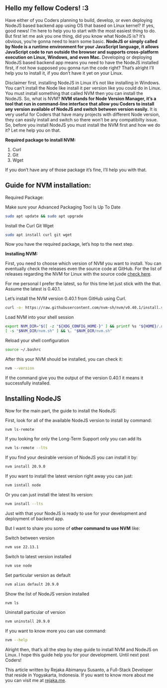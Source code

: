 ## Hello my fellow Coders! :3

Have either of you Coders planning to build, develop, or even deploying NodeJS based backend app using OS that based on Linux kernel? If yes, good news! I’m here to help you to start with the most easiest thing to do. But first let me ask you one thing, did you know what NodeJS is? It’s obvious, you’re gonna need to learn some basic. **NodeJS or simply called by Node is a runtime environment for your JavaScript language, it allows JavaScript code to run outside the browser and supports cross-platform execution on Linux, Windows, and even Mac.** Developing or deploying NodeJS based backend app means you need to have the NodeJS installed first, if not how supposed you gonna run the code right? That’s alright I’ll help you to install it, if you don’t have it yet on your Linux.

Disclaimer first, installing NodeJS in Linux it’s not like installing in Windows. You can’t install the Node like install it per version like you could do in Linux. You must install something that called NVM then you can install the NodeJS. So, what is NVM? **NVM stands for Node Version Manager, it’s a tool that run in command-line interface that allow you Coders to install any version available of NodeJS and switch between version easily.** It is very useful for Coders that have many projects with different Node version, they can easily install and switch so there won’t be any compatibilty issue. So, before you install NodeJS you must install the NVM first and how we do it? Let me help you on that.

**Required package to install NVM:**

1. Curl
2. Git
3. Wget

If you don’t have any of those package it’s fine, I’ll help you with that.

## Guide for NVM installation:

Required Package:

Make sure your Advanced Packaging Tool Is Up To Date

```bash
sudo apt update && sudo apt upgrade

```

Install the Curl Git Wget

```bash
sudo apt install curl git wget

```

Now you have the required package, let’s hop to the next step.

**Installing NVM:**

First, you need to choose which version of NVM you want to install. You can eventually check the releases even the source code at GitHub. For the list of releases regarding the NVM for Linux with the source code <a href="https://github.com/nvm-sh/nvm/releases" target="_blank" rel="noopener noreferrer nofollow">check here</a>.

For me personal I prefer the latest, so for this time let just stick with the that. Assume the latest is 0.40.1.

Let’s install the NVM version 0.40.1 from GitHub using Curl.

```bash
curl -o- https://raw.githubusercontent.com/nvm-sh/nvm/v0.40.1/install.sh | bash

```

Load NVM into your shell session

```bash
export NVM_DIR="$([ -z "${XDG_CONFIG_HOME-}" ] && printf %s "${HOME}/.nvm" || printf %s "${XDG_CONFIG_HOME}/nvm")"
[ -s "$NVM_DIR/nvm.sh" ] && \. "$NVM_DIR/nvm.sh"
```

Reload your shell configuration

```bash
source ~/.bashrc

```

After this your NVM should be installed, you can check it:

```bash
nvm --version

```

If the command give you the output of the version 0.40.1 it means it successfully installed.

## Installing NodeJS

Now for the main part, the guide to install the NodeJS:

First, look for all of the available NodeJS version to install by command:

```bash
nvm ls-remote

```

If you looking for only the Long-Term Support only you can add lts

```bash
nvm ls-remote --lts

```

If you find your desirable version of NodeJS you can install it by:

```bash
nvm install 20.9.0

```

If you want to install the latest version right away you can just:

```bash
nvm isntall node

```

Or you can just install the latest lts version:

```bash
nvm install --lts

```

Just with that your NodeJS is ready to use for your development and deployment of backend app.


But I want to share you some of **other command to use NVM** like:

Switch between version

```bash
nvm use 22.13.1

```

Switch to latest version installed

```bash
nvm use node

```

Set particular version as default

```bash
nvm alias default 20.9.0

```

Show the list of NodeJS version installed

```bash
nvm ls

```

Uninstall particular of version

```bash
nvm uninstall 20.9.0

```

If you want to know more you can use command:

```bash
nvm --help

```

Alright then, that’s all the step by step guide to install NVM and NodeJS on Linux. I hope this guide help you for your development. Until next post Coders!

This article written by Rejaka Abimanyu Susanto, a Full-Stack Developer that reside in Yogyakarta, Indonesia. If you want to know more about me you can visit me at <a href="https://rejaka.me" target="_blank">rejaka.me</a>.